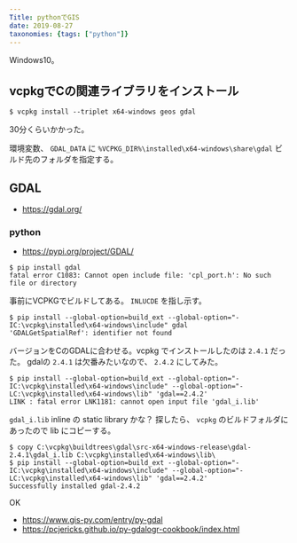 ```yaml
---
Title: pythonでGIS
date: 2019-08-27
taxonomies: {tags: ["python"]}
---
```


Windows10。

## vcpkgでCの関連ライブラリをインストール

```
$ vcpkg install --triplet x64-windows geos gdal
```

30分くらいかかった。

環境変数、 `GDAL_DATA` に `%VCPKG_DIR%\installed\x64-windows\share\gdal` ビルド先のフォルダを指定する。

## GDAL

* https://gdal.org/

### python

* https://pypi.org/project/GDAL/

```
$ pip install gdal
fatal error C1083: Cannot open include file: 'cpl_port.h': No such file or directory
```

事前にVCPKGでビルドしてある。 `INLUCDE` を指し示す。

```
$ pip install --global-option=build_ext --global-option="-IC:\vcpkg\installed\x64-windows\include" gdal
'GDALGetSpatialRef': identifier not found
```

バージョンをCのGDALに合わせる。vcpkg でインストールしたのは `2.4.1` だった。
gdalの `2.4.1` は欠番みたいなので、 `2.4.2` にしてみた。

```
$ pip install --global-option=build_ext --global-option="-IC:\vcpkg\installed\x64-windows\include" --global-option="-LC:\vcpkg\installed\x64-windows\lib" 'gdal==2.4.2'
LINK : fatal error LNK1181: cannot open input file 'gdal_i.lib'
```

`gdal_i.lib` inline の static library かな？
探したら、 `vcpkg` のビルドフォルダにあったので lib にコピーする。

```
$ copy C:\vcpkg\buildtrees\gdal\src-x64-windows-release\gdal-2.4.1\gdal_i.lib C:\vcpkg\installed\x64-windows\lib\
$ pip install --global-option=build_ext --global-option="-IC:\vcpkg\installed\x64-windows\include" --global-option="-LC:\vcpkg\installed\x64-windows\lib" 'gdal==2.4.2'
Successfully installed gdal-2.4.2
```

OK

* https://www.gis-py.com/entry/py-gdal
* https://pcjericks.github.io/py-gdalogr-cookbook/index.html
